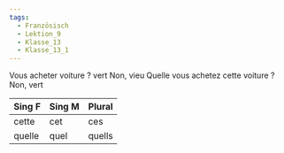 ```yaml
---
tags:
  - Französisch
  - Lektion_9
  - Klasse_13
  - Klasse_13_1
---
```


Vous acheter voiture ? vert Non, vieu
Quelle vous achetez cette voiture ? Non, vert 




| Sing F | Sing M | Plural |
| ------ | ------ | ------ |
| cette  | cet    | ces    |
| quelle | quel   | quells |




